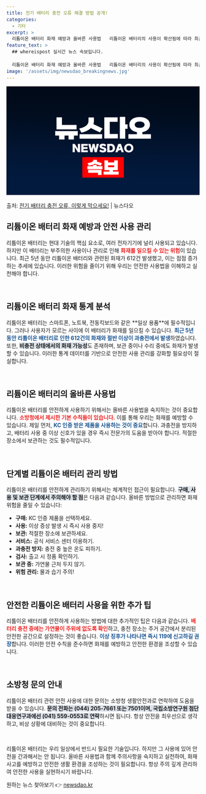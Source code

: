 ```yaml
---
title: 전기 배터리 충전 오류 해결 방법 공개!
categories:
  - 기타
excerpt: >
  리튬이온 배터리 화재 예방과 올바른 사용법   리튬이온 배터리의 사용이 확산됨에 따라 최근 5년간 612건의…
feature_text: >
  ## whereispost 실시간 뉴스 속보입니다.

  리튬이온 배터리 화재 예방과 올바른 사용법   리튬이온 배터리의 사용이 확산됨에 따라 최근 5년간 612건의…
image: '/assets/img/newsdao_breakingnews.jpg'
---
```


![뉴스다오 속보](/assets/img/newsdao_breakingnews.jpg)

<p>출처: <a href="https://newsdao.kr/4968" rel="dofollow">전기 배터리 충전 오류, 이렇게 막으세요!</a> | 뉴스다오</p>

<h2 data-ke-size="size26">리튬이온 배터리 화재 예방과 안전 사용 관리</h2>

<p data-ke-size="size16">리튬이온 배터리는 현대 기술의 핵심 요소로, 여러 전자기기에 널리 사용되고 있습니다. 하지만 이 배터리는 부주의한 사용이나 관리로 인해 <b><span style="color: #ee2323;">화재를 일으킬 수 있는 위험</span></b>이 있습니다. 최근 5년 동안 리튬이온 배터리와 관련된 화재가 612건 발생했고, 이는 점점 증가하는 추세에 있습니다. 이러한 위험을 줄이기 위해 우리는 안전한 사용법을 이해하고 실천해야 합니다.</p>

<p data-ke-size="size16">&nbsp;</p>

<h2 data-ke-size="size26">리튬이온 배터리 화재 통계 분석</h2>

<p data-ke-size="size16">리튬이온 배터리는 스마트폰, 노트북, 전동킥보드와 같은 **일상 용품**에 필수적입니다. 그러나 사용자가 모르는 사이에 이 배터리가 화재를 일으킬 수 있습니다. <b><span style="color: #1a5490;">최근 5년 동안 리튬이온 배터리로 인한 612건의 화재와 절반 이상이 과충전에서 발생</span></b>하였습니다. 또한, <b><span style="background-color: #21538527;">비충전 상태에서의 화재 가능성</span></b>도 존재하며, 보관 중이나 수리 중에도 화재가 발생할 수 있습니다. 이러한 통계 데이터를 기반으로 안전한 사용 관리를 강화할 필요성이 절실합니다.</p>

<p data-ke-size="size16">&nbsp;</p>

<h2 data-ke-size="size26">리튬이온 배터리의 올바른 사용법</h2>

<p data-ke-size="size16">리튬이온 배터리를 안전하게 사용하기 위해서는 올바른 사용법을 숙지하는 것이 중요합니다. <b><span style="color: #ee2323;">소방청에서 제시한 기본 수칙들이 있습니다.</span></b> 이를 통해 우리는 화재를 예방할 수 있습니다. 제일 먼저, <b><span style="color: #1a5490;">KC 인증 받은 제품을 사용하는 것이 중요</span></b>합니다. 과충전을 방지하고, 배터리 사용 중 이상 신호가 있을 경우 즉시 전문가의 도움을 받아야 합니다. 적절한 장소에서 보관하는 것도 필수적입니다.</p>

<p data-ke-size="size16">&nbsp;</p>

<h2 data-ke-size="size26">단계별 리튬이온 배터리 관리 방법</h2>

<p data-ke-size="size16">리튬이온 배터리를 안전하게 관리하기 위해서는 체계적인 접근이 필요합니다. <b><span style="background-color: #21538527;">구매, 사용 및 보관 단계에서 주의해야 할 점</span></b>은 다음과 같습니다. 올바른 방법으로 관리하면 화재 위험을 줄일 수 있습니다:</p>

<ul>
    <li><b>구매:</b> KC 인증 제품을 선택하세요.</li>
    <li><b>사용:</b> 이상 증상 발생 시 즉시 사용 중지!</li>
    <li><b>보관:</b> 적절한 장소에 보관하세요.</li>
    <li><b>서비스:</b> 공식 서비스 센터 이용하기.</li>
    <li><b>과충전 방지:</b> 충전 중 높은 온도 피하기.</li>
    <li><b>검사:</b> 출고 시 정품 확인하기.</li>
    <li><b>보관 중:</b> 가연물 근처 두지 않기.</li>
    <li><b>위험 관리:</b> 물과 습기 주의!</li>
</ul>

<p data-ke-size="size16">&nbsp;</p>

<h2 data-ke-size="size26">안전한 리튬이온 배터리 사용을 위한 추가 팁</h2>

<p data-ke-size="size16">리튬이온 배터리를 안전하게 사용하는 방법에 대한 추가적인 팁은 다음과 같습니다. <b><span style="color: #ee2323;">배터리 충전 중에는 가연물이 주위에 없도록 확인</span></b>하고, 충전 장소는 주거 공간에서 분리된 안전한 공간으로 설정하는 것이 좋습니다. <b><span style="color: #1a5490;">이상 징후가 나타나면 즉시 119에 신고하길 권장</span></b>합니다. 이러한 안전 수칙을 준수하면 화재를 예방하고 안전한 환경을 조성할 수 있습니다.</p>

<p data-ke-size="size16">&nbsp;</p>

<h2 data-ke-size="size26">소방청 문의 안내</h2>

<p data-ke-size="size16">리튬이온 배터리 관련 안전 사용에 대한 문의는 소방청 생활안전과로 연락하여 도움을 받을 수 있습니다. <b><span style="background-color: #21538527;">문의 전화는 (044) 205-7661 또는 7501이며, 국립소방연구원 첨단대응연구과에선 (041) 559-0553로 연락</span></b>하시면 됩니다. 항상 안전을 최우선으로 생각하고, 비상 상황에 대비하는 것이 중요합니다.</p>

<p data-ke-size="size16">&nbsp;</p>

<p data-ke-size="size16">리튬이온 배터리는 우리 일상에서 반드시 필요한 기술입니다. 하지만 그 사용에 있어 안전을 간과해서는 안 됩니다. 올바른 사용법과 함께 주의사항을 숙지하고 실천하여, 화재 사고를 예방하고 안전한 생활 환경을 조성하는 것이 필요합니다. 항상 주의 깊게 관리하여 안전한 사용을 실현하시기 바랍니다.</p> 

원하는 뉴스 찾아보기 👉 <a href="https://newsdao.kr" rel="dofollow">newsdao.kr</a>


